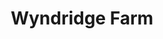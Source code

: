---
title: Wyndridge Farm
lng: -76.6505934
lat: 39.884197
color: 'var(--brewery)'
type: brewery
address: 885 S Pleasant Ave, Dallastown, PA 17313
rating: 4
tags: 
  - brewery
  - craft beers
  - great food
---